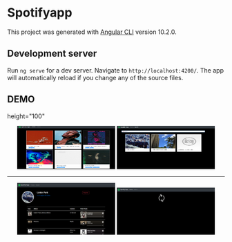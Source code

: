 # Spotifyapp

This project was generated with [Angular CLI](https://github.com/angular/angular-cli) version 10.2.0.

## Development server

Run `ng serve` for a dev server. Navigate to `http://localhost:4200/`. The app will automatically reload if you change any of the source files.

## DEMO
height="100"


<div align="center"> 
     <img width="45%" height="100" src="https://github.com/M4rcell/Angular-Spotify-app/blob/main/src/assets/demo/home.png" alt="About screen" title="About screen"</img> 
     <img width="45%"height="100" src="https://github.com/M4rcell/Angular-Spotify-app/blob/main/src/assets/demo/search.png" alt="List screen" title="List screen"></img> 
</div> 

<hr>

<div align="center"> 
     <img width="45%" src="https://github.com/M4rcell/Angular-Spotify-app/blob/main/src/assets/demo/artista.png" alt="artist screen" title="artist screen"> 
     <img width="45%" src="https://github.com/M4rcell/Angular-Spotify-app/blob/main/src/assets/demo/loading.png" alt="loading screen" title="loading screen"> 
</div> 
